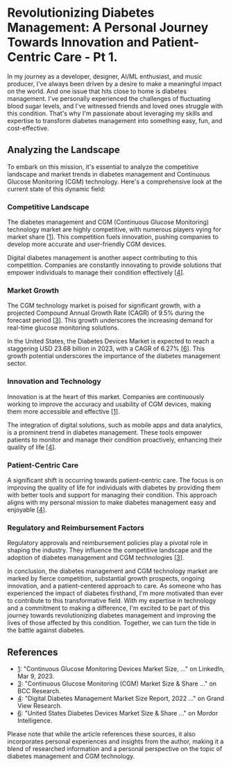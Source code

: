 # Revolutionizing Diabetes Management: A Personal Journey Towards Innovation and Patient-Centric Care - Pt 1.

In my journey as a developer, designer, AI/ML enthusiast, and music producer, I've always been driven by a desire to make a meaningful impact on the world. And one issue that hits close to home is diabetes management. I've personally experienced the challenges of fluctuating blood sugar levels, and I've witnessed friends and loved ones struggle with this condition. That's why I'm passionate about leveraging my skills and expertise to transform diabetes management into something easy, fun, and cost-effective.

## Analyzing the Landscape

To embark on this mission, it's essential to analyze the competitive landscape and market trends in diabetes management and Continuous Glucose Monitoring (CGM) technology. Here's a comprehensive look at the current state of this dynamic field:

### Competitive Landscape

The diabetes management and CGM (Continuous Glucose Monitoring) technology market are highly competitive, with numerous players vying for market share [[1](https://www.linkedin.com/pulse/continuous-glucose-monitoring-devices-market-size-share-hancock)]. This competition fuels innovation, pushing companies to develop more accurate and user-friendly CGM devices.

Digital diabetes management is another aspect contributing to this competition. Companies are constantly innovating to provide solutions that empower individuals to manage their condition effectively [[4](https://www.grandviewresearch.com/industry-analysis/digital-diabetes-management-market)].

### Market Growth

The CGM technology market is poised for significant growth, with a projected Compound Annual Growth Rate (CAGR) of 9.5% during the forecast period [[3](https://www.bccresearch.com/market-research/healthcare/continuous-glucose-monitoring-cgm-technology-markets-report.html)]. This growth underscores the increasing demand for real-time glucose monitoring solutions.

In the United States, the Diabetes Devices Market is expected to reach a staggering USD 23.68 billion in 2023, with a CAGR of 6.27% [[6](https://www.mordorintelligence.com/industry-reports/usa-diabetes-devices-market)]. This growth potential underscores the importance of the diabetes management sector.

### Innovation and Technology

Innovation is at the heart of this market. Companies are continuously working to improve the accuracy and usability of CGM devices, making them more accessible and effective [[1](https://www.linkedin.com/pulse/continuous-glucose-monitoring-devices-market-size-share-hancock)].

The integration of digital solutions, such as mobile apps and data analytics, is a prominent trend in diabetes management. These tools empower patients to monitor and manage their condition proactively, enhancing their quality of life [[4](https://www.grandviewresearch.com/industry-analysis/digital-diabetes-management-market)].

### Patient-Centric Care

A significant shift is occurring towards patient-centric care. The focus is on improving the quality of life for individuals with diabetes by providing them with better tools and support for managing their condition. This approach aligns with my personal mission to make diabetes management easy and enjoyable [[4](https://www.grandviewresearch.com/industry-analysis/digital-diabetes-management-market)].

### Regulatory and Reimbursement Factors

Regulatory approvals and reimbursement policies play a pivotal role in shaping the industry. They influence the competitive landscape and the adoption of diabetes management and CGM technologies [[3](https://www.bccresearch.com/market-research/healthcare/continuous-glucose-monitoring-cgm-technology-markets-report.html)].

In conclusion, the diabetes management and CGM technology market are marked by fierce competition, substantial growth prospects, ongoing innovation, and a patient-centered approach to care. As someone who has experienced the impact of diabetes firsthand, I'm more motivated than ever to contribute to this transformative field. With my expertise in technology and a commitment to making a difference, I'm excited to be part of this journey towards revolutionizing diabetes management and improving the lives of those affected by this condition. Together, we can turn the tide in the battle against diabetes.

## References

- [1](https://www.linkedin.com/pulse/continuous-glucose-monitoring-devices-market-size-share-hancock): "Continuous Glucose Monitoring Devices Market Size, ..." on LinkedIn, Mar 9, 2023.
- [3](https://www.bccresearch.com/market-research/healthcare/continuous-glucose-monitoring-cgm-technology-markets-report.html): "Continuous Glucose Monitoring (CGM) Market Size & Share ..." on BCC Research.
- [4](https://www.grandviewresearch.com/industry-analysis/digital-diabetes-management-market): "Digital Diabetes Management Market Size Report, 2022 ..." on Grand View Research.
- [6](https://www.mordorintelligence.com/industry-reports/usa-diabetes-devices-market): "United States Diabetes Devices Market Size & Share ..." on Mordor Intelligence.

Please note that while the article references these sources, it also incorporates personal experiences and insights from the author, making it a blend of researched information and a personal perspective on the topic of diabetes management and CGM technology.
